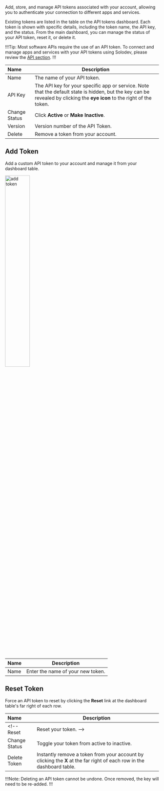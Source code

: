 Add, store, and manage API tokens associated with your account, allowing you to authenticate your connection to different apps and services.

Existing tokens are listed in the table on the API tokens dashboard. Each token is shown with specific details, including the token name, the API key, and the status. From the main dashboard, you can manage the status of your API token, reset it, or delete it.

<!-- <img src="/static/images/account-api-tokens.png" alt="api tokens" style="width: 100%; display: block"></a> -->

!!!Tip:
Most software APIs require the use of an API token. To connect and manage apps and services with your API tokens using Solodev, please review the <a href="/admin/api/#api">API section</a>.
!!!

**Name** | **Description** 
:--- | ---
Name | The name of your API token.
API Key | The API key for your specific app or service. Note that the default state is hidden, but the key can be revealed by clicking the **eye icon** to the right of the token.
Change Status | Click **Active** or **Make Inactive**.
Version | Version number of the API Token.
Delete | Remove a token from your account. 

## Add Token

Add a custom API token to your account and manage it from your dashboard table. 

<img src="/static/images/account-add-token.png" alt="add token" style="width: 40%; display: block"></a>

**Name** | **Description** 
:--- | ---
Name | Enter the name of your new token.

## Reset Token

Force an API token to reset by clicking the **Reset** link at the dashboard table's far right of each row. 

<!-- <img src="/static/images/account-delete.png" alt="reset token" style="width: 40%; display: block"></a> -->

**Name** | **Description** 
:--- | ---
<!-- Reset | Reset your token. -->
Change Status | Toggle your token from active to inactive.
Delete Token | Instantly remove a token from your account by clicking the **X** at the far right of each row in the dashboard table. 

!!!Note:
Deleting an API token cannot be undone. Once removed, the key will need to be re-added. 
!!!